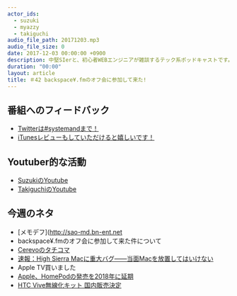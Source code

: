 ```yaml
---
actor_ids:
  - suzuki
  - myazzy
  - takiguchi
audio_file_path: 20171203.mp3
audio_file_size: 0
date: 2017-12-03 00:00:00 +0900
description: 中堅SIerと、初心者WEBエンジニアが雑談するテック系ポッドキャストです。
duration: "00:00"
layout: article
title: ＃42 backspace¥.fmのオフ会に参加して来た!
---
```

## 番組へのフィードバック
* [Twitterは#systemandまで！](https://twitter.com/search?q=%23systemand)
* [iTunesレビューもしていただけると嬉しいです！](https://itunes.apple.com/jp/podcast/systemand-online/id1205168408?mt=2)

## Youtuber的な活動
* [SuzukiのYoutube](https://www.youtube.com/channel/UCqTozqKO5AWD8OccCnW3Rvw)
* [TakiguchiのYoutube](https://www.youtube.com/channel/UCtoXGiMeDggQPdGoanDE2sA)


## 今週のネタ
* [メモデフ](http://sao-md.bn-ent.net
* backspace¥.fmのオフ会に参加して来た件について
* [Cerevoのタチコマ](https://tachikoma.cerevo.com/ja/#special)
* [速報：High Sierra Macに重大バグ――当面Macを放置してはいけない](https://slack-redir.net/link?url=http%3A%2F%2Fjp.techcrunch.com%2F2017%2F11%2F29%2F2017-11-28-astonishing-os-x-bug-lets-anyone-log-into-a-high-sierra-machine%2F)
* Apple TV買いました
* [Apple、HomePodの発売を2018年に延期](http://www.softantenna.com/wp/hard/homepod-delayed-until-2018/)
* [HTC Vive無線化キット 国内販売決定](http://www.moguravr.com/htc-vive-tpcast-2/)

